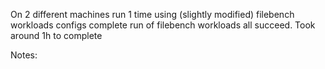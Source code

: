 On 2 different machines run 1 time using (slightly modified) filebench workloads configs
complete run of filebench workloads all succeed. Took around 1h to complete

Notes: 